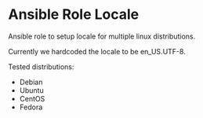 # Ansible Role Locale

Ansible role to setup locale for multiple linux distributions.

Currently we hardcoded the locale to be en_US.UTF-8.

Tested distributions:

- Debian
- Ubuntu
- CentOS
- Fedora
